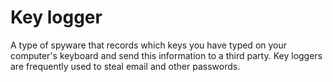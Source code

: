 [Title]: # (Key logger)
[Difficulty]: # (Beginner)
[Order]: # (66)

# Key logger

A type of spyware that records which keys you have typed on your computer's keyboard and send this information to a third party. Key loggers are frequently used to steal email and other passwords.